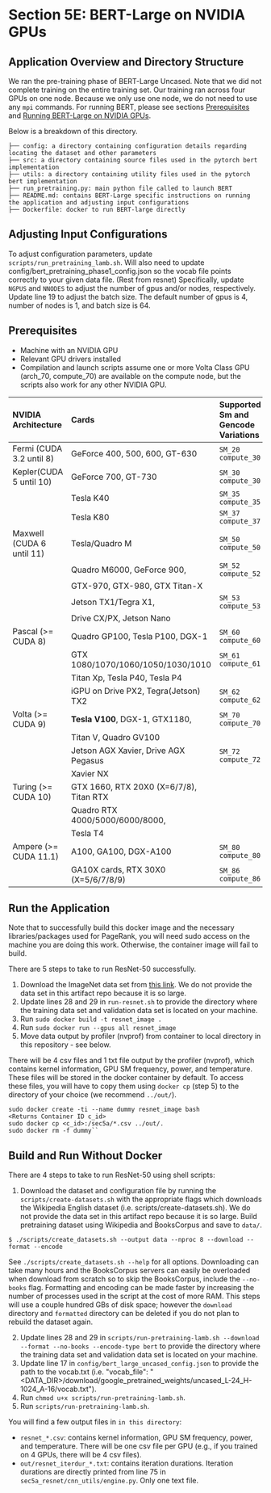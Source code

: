 # Section 5E: BERT-Large on NVIDIA GPUs

## Application Overview and Directory Structure
We ran the pre-training phase of BERT-Large Uncased. Note that we did not complete training on the entire training set. Our training ran across four GPUs on one node. Because we only use one node, we do not need to use any `mpi` commands. 
For running BERT, please see sections [Prerequisites](#prerequisites) and [Running BERT-Large on NVIDIA GPUs](#run-the-application).

Below is a breakdown of this directory. 
```
├── config: a directory containing configuration details regarding locating the dataset and other parameters
├── src: a directory containing source files used in the pytorch bert implementation
├── utils: a directory containing utility files used in the pytorch bert implementation
├── run_pretraining.py: main python file called to launch BERT
├── README.md: contains BERT-Large specific instructions on running the application and adjusting input configurations
├── Dockerfile: docker to run BERT-large directly
```

## Adjusting Input Configurations
To adjust configuration parameters, update `scripts/run_pretraining_lamb.sh`. Will also need to update config/bert_pretraining_phase1_config.json so the vocab file points correctly to your given data file. (Rest from resnet) Specifically, update `NGPUS` and `NNODES` to adjust the number of gpus and/or nodes, respectively. Update line 19 to adjust the batch size. The default number of gpus is 4, number of nodes is 1, and batch size is 64.

## Prerequisites
* Machine with an NVIDIA GPU
* Relevant GPU drivers installed
* Compilation and launch scripts assume one or more Volta Class GPU (arch_70, compute_70) are available on the compute node, but the scripts also work for any other NVIDIA GPU. 

| NVIDIA Architecture        | Cards                                   | Supported Sm and Gencode Variations |
|:---------------------------|:----------------------------------------|:------------------------------------|
| Fermi (CUDA 3.2 until 8)   | GeForce 400, 500, 600, GT-630           | `SM_20` `compute_30`                |
| Kepler(CUDA 5 until 10)    | GeForce 700, GT-730                     | `SM_30` `compute_30`                |
|                            | Tesla K40                               | `SM_35` `compute_35`                |
|                            | Tesla K80                               | `SM_37` `compute_37`                |
| Maxwell (CUDA 6 until 11)  | Tesla/Quadro M                          | `SM_50` `compute_50`                |
|                            | Quadro M6000, GeForce 900,              | `SM_52` `compute_52`                |
|                            | GTX-970, GTX-980, GTX Titan-X           |                                     |
|                            | Jetson TX1/Tegra X1,                    | `SM_53` `compute_53`                |
|                            | Drive CX/PX, Jetson Nano                |                                     |
| Pascal (>= CUDA 8)         | Quadro GP100, Tesla P100, DGX-1         | `SM_60` `compute_60`                |
|                            | GTX 1080/1070/1060/1050/1030/1010       | `SM_61` `compute_61`                |
|                            | Titan Xp, Tesla P40, Tesla P4           |                                     |
|                            | iGPU on Drive PX2, Tegra(Jetson) TX2    | `SM_62` `compute_62`                |
| Volta (>= CUDA 9)          | **Tesla V100**, DGX-1, GTX1180,         | `SM_70` `compute_70`                |
|                            | Titan V, Quadro GV100                   |                                     |
|                            | Jetson AGX Xavier, Drive AGX Pegasus    | `SM_72` `compute_72`                |
|                            | Xavier NX                               |                                     |
| Turing (>= CUDA 10)        | GTX 1660, RTX 20X0 (X=6/7/8), Titan RTX|| `SM_75` `compute_75`                |
|                            | Quadro RTX 4000/5000/6000/8000,         |                                     |
|                            | Tesla T4                              |                                     |
| Ampere (>= CUDA 11.1)      | A100, GA100, DGX-A100                 | `SM_80` `compute_80`                |
|                            | GA10X cards, RTX 30X0 (X=5/6/7/8/9)   | `SM_86` `compute_86`                |

## Run the Application
Note that to successfully build this docker image and the necessary libraries/packages used for PageRank, you will
need sudo access on the machine you are doing this work. Otherwise, the container image will fail to build.

There are 5 steps to take to run ResNet-50 successfully. 
1. Download the ImageNet data set from [this link](https://image-net.org/download-images). We do not provide the data set in this artifact repo because it is so large. 
2. Update lines 28 and 29 in `run-resnet.sh` to provide the directory where the training data set and validation data set is located on your machine.
3. Run `sudo docker build -t resnet_image .`
4. Run `sudo docker run --gpus all resnet_image`
5. Move data output by profiler (nvprof) from container to local directory in this repository - see below. 

There will be 4 csv files and 1 txt file output by the profiler (nvprof), which contains kernel information, GPU SM frequency, power, and temperature. These files will be stored in the docker container by default. To access these files, you will have to copy them using `docker cp` (step 5) to the directory of your choice (we recommend `../out/`).

```
sudo docker create -ti --name dummy resnet_image bash
<Returns Container ID c_id>
sudo docker cp <c_id>:/sec5a/*.csv ../out/.
sudo docker rm -f dummy``
```

## Build and Run Without Docker
There are 4 steps to take to run ResNet-50 using shell scripts:
1. Download the dataset and configuration file by running the `scripts/create-datasets.sh` with the appropriate flags which downloads the Wikipedia English dataset (i.e. scripts/create-datasets.sh). We do not provide the data set in this artifact repo because it is so large.
Build pretraining dataset using Wikipedia and BooksCorpus and save to `data/`.
```
$ ./scripts/create_datasets.sh --output data --nproc 8 --download --format --encode
```
See `./scripts/create_datasets.sh --help` for all options.
Downloading can take many hours and the BooksCorpus servers can easily be overloaded when download from scratch so to skip the BooksCorpus, include the `--no-books` flag.
Formatting and encoding can be made faster by increasing the number of processes used in the script at the cost of more RAM.
This steps will use a couple hundred GBs of disk space; however the `download` directory and `formatted` directory can be deleted if you do not plan to rebuild the dataset again.

2. Update lines 28 and 29 in `scripts/run-pretraining-lamb.sh --download --format --no-books --encode-type bert` to provide the directory where the training data set and validation data set is located on your machine.
3. Update line 17 in `config/bert_large_uncased_config.json` to provide the path to the vocab.txt (i.e. "vocab_file": "<DATA_DIR>/download/google_pretrained_weights/uncased_L-24_H-1024_A-16/vocab.txt").
4. Run `chmod u+x scripts/run-pretraining-lamb.sh`.
5. Run `scripts/run-pretraining-lamb.sh`.

You will find a few output files in `in this directory`:
  - `resnet_*.csv`: contains kernel information, GPU SM frequency, power, and temperature. There will be one csv file per GPU (e.g., if you trained on 4 GPUs, there will be 4 csv files).
  - `out/resnet_iterdur_*.txt`: contains iteration durations. Iteration durations are directly printed from line 75 in `sec5a_resnet/cnn_utils/engine.py`. Only one text file. 
